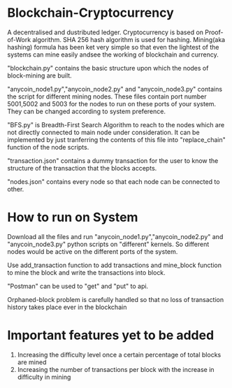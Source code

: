# Blockchain-Cryptocurrency
A decentralised and dustributed ledger. Cryptocurrency is based on Proof-of-Work algorithm.
SHA 256 hash algorithm is used for hashing. Mining(aka hashing) formula has been ket very simple so that even the lightest of the systems can mine easily andsee the working of blockchain and currency.

"blockchain.py" contains the basic structure upon which the nodes of block-mining are built.

"anycoin_node1.py","anycoin_node2.py" and "anycoin_node3.py" contains the script for different mining nodes. These files contain port number 5001,5002 and 5003 for the nodes to run on these ports of your system. They can be changed according to system preference.

"BFS.py" is Breadth-First Search Algorithm to reach to the nodes which are not directly connected to main node under consideration. It can be implemented by just tranferring the contents of this file into "replace_chain" function of the node scripts.

"transaction.json" contains a dummy transaction for the user to know the structure of the transaction that the blocks accepts.

"nodes.json" contains every node so that each node can be connected to other.

# How to run on System
Download all the files and run "anycoin_node1.py","anycoin_node2.py" and "anycoin_node3.py" python scripts on "different" kernels. So different nodes would be active on the different ports of the system.

Use add_transaction function to add transactions and mine_block function to mine the block and write the transactions into block.

"Postman" can be used to "get" and "put" to api.

Orphaned-block problem is carefully handled so that no loss of transaction history takes place ever in the blockchain

# Important features yet to be added
1) Increasing the difficulty level once a certain percentage of total blocks are mined
2) Increasing the number of transactions per block with the increase in difficulty in mining




